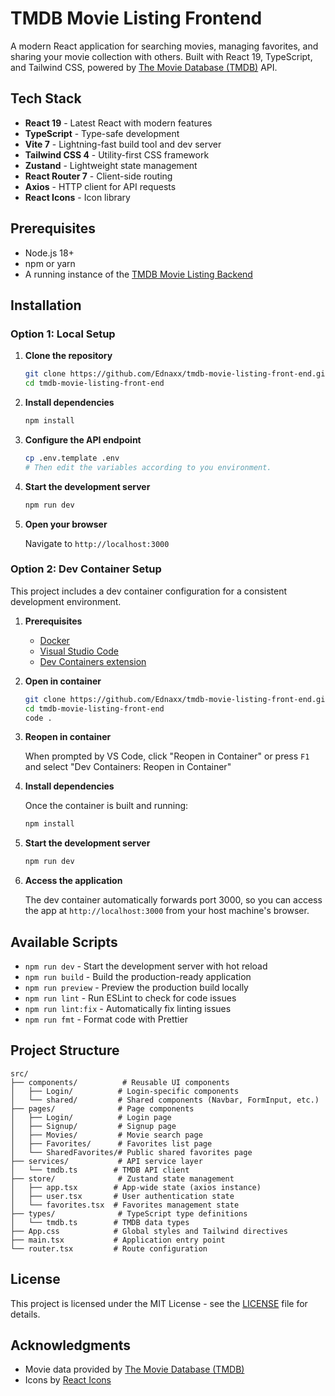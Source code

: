 # TMDB Movie Listing Frontend

A modern React application for searching movies, managing favorites, and sharing your movie collection with others. Built with React 19, TypeScript, and Tailwind CSS, powered by [The Movie Database (TMDB)](https://www.themoviedb.org/) API.

## Tech Stack

- **React 19** - Latest React with modern features
- **TypeScript** - Type-safe development
- **Vite 7** - Lightning-fast build tool and dev server
- **Tailwind CSS 4** - Utility-first CSS framework
- **Zustand** - Lightweight state management
- **React Router 7** - Client-side routing
- **Axios** - HTTP client for API requests
- **React Icons** - Icon library

## Prerequisites

- Node.js 18+ 
- npm or yarn
- A running instance of the [TMDB Movie Listing Backend](https://github.com/Ednaxx/tmdb-movie-listing-back-end)

## Installation

### Option 1: Local Setup

1. **Clone the repository**
   ```bash
   git clone https://github.com/Ednaxx/tmdb-movie-listing-front-end.git
   cd tmdb-movie-listing-front-end
   ```

2. **Install dependencies**
   ```bash
   npm install
   ```

3. **Configure the API endpoint**
   
   ```bash
   cp .env.template .env
   # Then edit the variables according to you environment.
   ```

4. **Start the development server**
   ```bash
   npm run dev
   ```

5. **Open your browser**
   
   Navigate to `http://localhost:3000`

### Option 2: Dev Container Setup

This project includes a dev container configuration for a consistent development environment.

1. **Prerequisites**
   - [Docker](https://www.docker.com/get-started)
   - [Visual Studio Code](https://code.visualstudio.com/)
   - [Dev Containers extension](https://marketplace.visualstudio.com/items?itemName=ms-vscode-remote.remote-containers)

2. **Open in container**
   ```bash
   git clone https://github.com/Ednaxx/tmdb-movie-listing-front-end.git
   cd tmdb-movie-listing-front-end
   code .
   ```

3. **Reopen in container**
   
   When prompted by VS Code, click "Reopen in Container" or press `F1` and select "Dev Containers: Reopen in Container"

4. **Install dependencies**
   
   Once the container is built and running:
   ```bash
   npm install
   ```

5. **Start the development server**
   ```bash
   npm run dev
   ```

6. **Access the application**
   
   The dev container automatically forwards port 3000, so you can access the app at `http://localhost:3000` from your host machine's browser.

## Available Scripts

- `npm run dev` - Start the development server with hot reload
- `npm run build` - Build the production-ready application
- `npm run preview` - Preview the production build locally
- `npm run lint` - Run ESLint to check for code issues
- `npm run lint:fix` - Automatically fix linting issues
- `npm run fmt` - Format code with Prettier

## Project Structure

```
src/
├── components/          # Reusable UI components
│   ├── Login/          # Login-specific components
│   └── shared/         # Shared components (Navbar, FormInput, etc.)
├── pages/              # Page components
│   ├── Login/          # Login page
│   ├── Signup/         # Signup page
│   ├── Movies/         # Movie search page
│   ├── Favorites/      # Favorites list page
│   └── SharedFavorites/# Public shared favorites page
├── services/           # API service layer
│   └── tmdb.ts        # TMDB API client
├── store/              # Zustand state management
│   ├── app.tsx        # App-wide state (axios instance)
│   ├── user.tsx       # User authentication state
│   └── favorites.tsx  # Favorites management state
├── types/              # TypeScript type definitions
│   └── tmdb.ts        # TMDB data types
├── App.css            # Global styles and Tailwind directives
├── main.tsx           # Application entry point
└── router.tsx         # Route configuration
```

## License

This project is licensed under the MIT License - see the [LICENSE](LICENSE) file for details.

## Acknowledgments

- Movie data provided by [The Movie Database (TMDB)](https://www.themoviedb.org/)
- Icons by [React Icons](https://react-icons.github.io/react-icons/)
